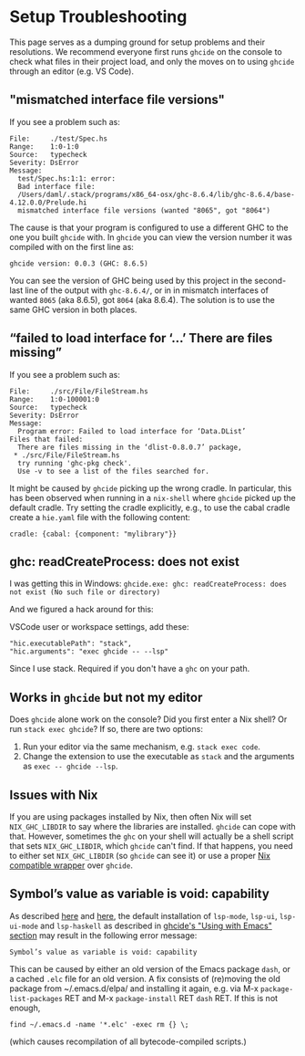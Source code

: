 # Setup Troubleshooting

This page serves as a dumping ground for setup problems and their resolutions. We recommend everyone first runs `ghcide` on the console to check what files in their project load, and only the moves on to using `ghcide` through an editor (e.g. VS Code).

## "mismatched interface file versions"

If you see a problem such as:

```console
File:     ./test/Spec.hs
Range:    1:0-1:0
Source:   typecheck
Severity: DsError
Message:
  test/Spec.hs:1:1: error:
  Bad interface file:
  /Users/daml/.stack/programs/x86_64-osx/ghc-8.6.4/lib/ghc-8.6.4/base-4.12.0.0/Prelude.hi
  mismatched interface file versions (wanted "8065", got "8064")
```

The cause is that your program is configured to use a different GHC to the one you built `ghcide` with. In `ghcide` you can view the version number it was compiled with on the first line as:

```console
ghcide version: 0.0.3 (GHC: 8.6.5)
```

You can see the version of GHC being used by this project in the second-last line of the output with `ghc-8.6.4/`, or in in mismatch interfaces of wanted `8065` (aka 8.6.5), got `8064` (aka 8.6.4). The solution is to use the same GHC version in both places.

## “failed to load interface for ‘…’ There are files missing”

If you see a problem such as:

```console
File:     ./src/File/FileStream.hs
Range:    1:0-100001:0
Source:   typecheck
Severity: DsError
Message: 
  Program error: Failed to load interface for ‘Data.DList’
Files that failed:
  There are files missing in the ‘dlist-0.8.0.7’ package,
 * ./src/File/FileStream.hs
  try running 'ghc-pkg check'.
  Use -v to see a list of the files searched for.
```

It might be caused by `ghcide` picking up the wrong cradle. In
particular, this has been observed when running in a `nix-shell` where
`ghcide` picked up the default cradle. Try setting the cradle
explicitly, e.g., to use the cabal cradle create a `hie.yaml` file
with the following content:

```
cradle: {cabal: {component: "mylibrary"}}
```

## ghc: readCreateProcess: does not exist

I was getting this in Windows: `ghcide.exe: ghc: readCreateProcess: does not exist (No such file or directory)`

And we figured a hack around for this:

VSCode user or workspace settings, add these:

    "hic.executablePath": "stack",
    "hic.arguments": "exec ghcide -- --lsp"
    
Since I use stack. Required if you don't have a `ghc` on your path.

## Works in `ghcide` but not my editor

Does `ghcide` alone work on the console? Did you first enter a Nix shell? Or run `stack exec ghcide`? If so, there are two options:

1. Run your editor via the same mechanism, e.g. `stack exec code`.
2. Change the extension to use the executable as `stack` and the arguments as `exec -- ghcide --lsp`.

## Issues with Nix

If you are using packages installed by Nix, then often Nix will set `NIX_GHC_LIBDIR` to say where the libraries are installed. `ghcide` can cope with that. However, sometimes the `ghc` on your shell will actually be a shell script that sets `NIX_GHC_LIBDIR`, which `ghcide` can't find. If that happens, you need to either set `NIX_GHC_LIBDIR` (so `ghcide` can see it) or use a proper [Nix compatible wrapper](https://github.com/hercules-ci/ghcide-nix) over `ghcide`.

## Symbol’s value as variable is void: capability

As described [here](https://github.com/emacs-lsp/lsp-mode/issues/770#issuecomment-483540119) and [here](https://github.com/emacs-lsp/lsp-mode/issues/517#issuecomment-445448700), the default installation of `lsp-mode`, `lsp-ui`, `lsp-ui-mode` and `lsp-haskell` as described in [ghcide's "Using with Emacs" section](https://github.com/digital-asset/ghcide/#using-with-emacs) may result in the following error message:
 
```
Symbol’s value as variable is void: capability
```
 
This can be caused by either an old version of the Emacs package `dash`, or a cached `.elc` file for an old version. A fix consists of (re)moving the old package from ~/.emacs.d/elpa/ and installing it again, e.g. via M-x `package-list-packages` RET and M-x `package-install` RET `dash` RET. If this is not enough,
 
```
find ~/.emacs.d -name '*.elc' -exec rm {} \;
```

(which causes recompilation of all bytecode-compiled scripts.)
